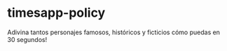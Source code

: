 # timesapp-policy
Adivina tantos personajes famosos, históricos y ficticios cómo puedas en 30 segundos!
